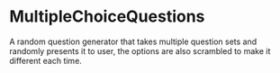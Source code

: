# MultipleChoiceQuestions
A random question generator that takes multiple question sets and randomly presents it to user, the options are also scrambled to make it different each time.
